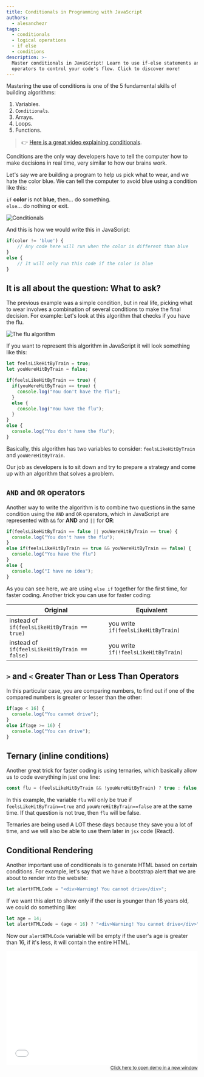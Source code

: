```yaml
---
title: Conditionals in Programming with JavaScript
authors:
  - alesanchezr
tags:
  - conditionals
  - logical operations
  - if else
  - conditions
description: >-
  Master conditionals in JavaScript! Learn to use if-else statements and logical
  operators to control your code's flow. Click to discover more!
---
```

Mastering the use of conditions is one of the 5 fundamental skills of building algorithms:

1. Variables.
2. `Conditionals`. 
3. Arrays.
4. Loops.
5. Functions.

> 👉 [Here is a great video explaining conditionals](https://www.youtube.com/watch?v=Lp-Du2fKoug&list=PL4cUxeGkcC9i9Ae2D9Ee1RvylH38dKuET).

Conditions are the only way developers have to tell the computer how to make decisions in real time, very similar to how our brains work.

Let's say we are building a program to help us pick what to wear, and we hate the color blue. We can tell the computer to avoid blue using a condition like this:
  
`if` **color** is not **blue**, then... do something.  
`else`... do nothing or exit.
  
![Conditionals](https://github.com/breatheco-de/content/blob/master/src/assets/images/e73b673e-d744-45a7-a1ed-61a1dae49560.png?raw=true)

And this is how we would write this in JavaScript:

```js
if(color != 'blue') {
    // Any code here will run when the color is different than blue
}
else {
    // It will only run this code if the color is blue
}
```

## It is all about the question: What to ask?

The previous example was a simple condition, but in real life, picking what to wear involves a combination of several conditions to make the final decision. For example: Let's look at this algorithm that checks if you have the flu.

![The flu algorithm](https://github.com/breatheco-de/content/blob/master/src/assets/images/03ed6b76-0ee0-4b04-bd45-0fb58ae6f800.jpeg?raw=true)

If you want to represent this algorithm in JavaScript it will look something like this:

```js
let feelsLikeHitByTrain = true;
let youWereHitByTrain = false;

if(feelsLikeHitByTrain == true) {
  if(youWereHitByTrain == true) {
    console.log("You don't have the flu");
  }
  else {
    console.log("You have the flu");
  }
}
else {
  console.log("You don't have the flu");
}
```

Basically, this algorithm has two variables to consider: `feelsLikeHitByTrain` and `youWereHitByTrain`.

Our job as developers is to sit down and try to prepare a strategy and come up with an algorithm that solves a problem.

## `AND` and `OR` operators

Another way to write the algorithm is to combine two questions in the same condition using the `AND` and `OR` operators, which in JavaScript are represented with `&&` for **AND** and `||` for **OR**:

```js
if(feelsLikeHitByTrain == false || youWereHitByTrain == true) {
  console.log("You don't have the flu");
}
else if(feelsLikeHitByTrain == true && youWereHitByTrain == false) {
  console.log("You have the flu")
}
else {
  console.log("I have no idea");
}
```

As you can see here, we are using  `else if` together for the first time, for faster coding. Another trick you can use for faster coding:

| Original | Equivalent |
| --- | --- |
| instead of `if(feelsLikeHitByTrain == true)` | you write `if(feelsLikeHitByTrain)`  |
| instead of `if(feelsLikeHitByTrain == false)` | you write `if(!feelsLikeHitByTrain)` |

## `>` and `<` Greater Than or Less Than Operators

In this particular case, you are comparing numbers, to find out if one of the compared numbers is greater or lesser than the other:

```js
if(age < 16) {
  console.log("You cannot drive");
}
else if(age >= 16) {
  console.log("You can drive");
}
```

## Ternary (inline conditions)

Another great trick for faster coding is using ternaries, which basically allow us to code everything in just one line:

```js
const flu = (feelsLikeHitByTrain && !youWereHitByTrain) ? true : false;
```
In this example, the variable `flu` will only be true if `feelsLikeHitByTrain==true` and `youWereHitByTrain==false` are at the same time. If that question is not true, then `flu` will be false.

Ternaries are being used A LOT these days because they save you a lot of time, and we will also be able to use them later in `jsx` code (React).

## Conditional Rendering

Another important use of conditionals is to generate HTML based on certain conditions. For example, let's say that we have a bootstrap alert that we are about to render into the website:

```js
let alertHTMLCode = "<div>Warning! You cannot drive</div>";
```

If we want this alert to show only if the user is younger than 16 years old, we could do something like:

```js
let age = 14;
let alertHTMLCode = (age < 16) ? "<div>Warning! You cannot drive</div>" : "";
```

Now our `alertHTMLCode` variable will be empty if the user's age is greater than 16, if it's less, it will contain the entire HTML.

<iframe width="100%" height="300" src="//jsfiddle.net/BreatheCode/bycgsnqt/7/embedded/html,css,js,result" allowfullscreen="allowfullscreen" allowpaymentrequest frameborder="0"></iframe>

<div align="right"><small><a href="//jsfiddle.net/BreatheCode/bycgsnqt/7/embedded/html,css,js,result">Click here to open demo in a new window</a></small></div>
